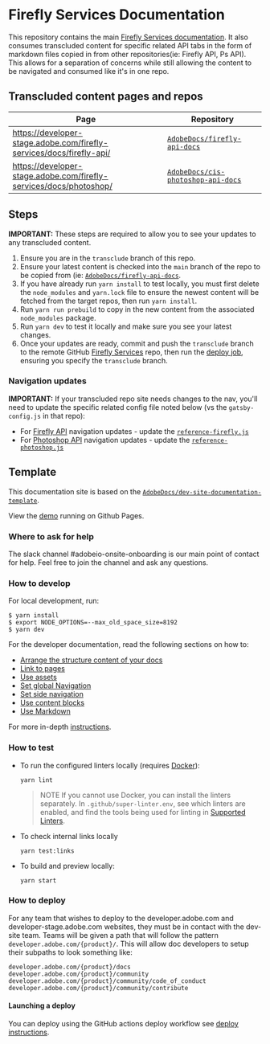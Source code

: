 # Firefly Services Documentation

This repository contains the main [Firefly Services documentation](https://developer-stage.adobe.com/firefly-services/docs/guides/). It also consumes transcluded content for specific related API tabs in the form of markdown files copied in from other repositories(ie: Firefly API, Ps API). This allows for a separation of concerns while still allowing the content to be navigated and consumed like it's in one repo.

## Transcluded content pages and repos

| Page                                | Repository                                                              |
| ----------------------------------- | ----------------------------------------------------------------------- |
| https://developer-stage.adobe.com/firefly-services/docs/firefly-api/ | [`AdobeDocs/firefly-api-docs`](https://github.com/AdobeDocs/firefly-api-docs) |
| https://developer-stage.adobe.com/firefly-services/docs/photoshop/        | [`AdobeDocs/cis-photoshop-api-docs`](https://github.com/AdobeDocs/cis-photoshop-api-docs)               |

## Steps

**IMPORTANT:** These steps are required to allow you to see your updates to any transcluded content. 

1. Ensure you are in the `transclude` branch of this repo.
1. Ensure your latest content is checked into the `main` branch of the repo to be copied from (ie: [`AdobeDocs/firefly-api-docs`](https://github.com/AdobeDocs/firefly-api-docs).
1. If you have already run `yarn install` to test locally, you must first delete the `node_modules` and `yarn.lock` file to ensure the newest content will be fetched from the target repos, then run `yarn install`.
1. Run `yarn run prebuild` to copy in the new content from the associated `node_modules` package.
1. Run `yarn dev` to test it locally and make sure you see your latest changes.
1. Once your updates are ready, commit and push the `transclude` branch to the remote GitHub [Firefly Services](https://github.com/AdobeDocs/ff-services-docs/) repo, then run the [deploy job](https://github.com/AdobeDocs/ff-services-docs/actions/workflows/deploy.yml), ensuring you specify the `transclude` branch.

### Navigation updates

**IMPORTANT:** If your transcluded repo site needs changes to the nav, you'll need to update the specific related config file noted below (vs the `gatsby-config.js` in that repo):

- For [Firefly API](https://developer-stage.adobe.com/firefly-services/docs/firefly-api/) navigation updates - update the [`reference-firefly.js`](./reference-firefly.js)
- For [Photoshop API](https://developer-stage.adobe.com/firefly-services/docs/photoshop/) navigation updates - update the [`reference-photoshop.js`](./reference-photoshop.js) 

## Template

This documentation site is based on the [`AdobeDocs/dev-site-documentation-template`](https://github.com/AdobeDocs/dev-site-documentation-template).

View the [demo](https://adobedocs.github.io/dev-site-documentation-template/) running on Github Pages.  

### Where to ask for help

The slack channel #adobeio-onsite-onboarding is our main point of contact for help. Feel free to join the channel and ask any questions.

### How to develop

For local development, run:

```shell
$ yarn install
$ export NODE_OPTIONS=--max_old_space_size=8192
$ yarn dev
```

For the developer documentation, read the following sections on how to:

- [Arrange the structure content of your docs](https://github.com/adobe/aio-theme#content-structure)
- [Link to pages](https://github.com/adobe/aio-theme#links)
- [Use assets](https://github.com/adobe/aio-theme#assets)
- [Set global Navigation](https://github.com/adobe/aio-theme#global-navigation)
- [Set side navigation](https://github.com/adobe/aio-theme#side-navigation)
- [Use content blocks](https://github.com/adobe/aio-theme#jsx-blocks)
- [Use Markdown](https://github.com/adobe/aio-theme#writing-enhanced-markdown)

For more in-depth [instructions](https://github.com/adobe/aio-theme#getting-started).

### How to test

- To run the configured linters locally (requires [Docker](https://www.docker.com/)):

  ```shell
  yarn lint
  ```

  > NOTE If you cannot use Docker, you can install the linters separately. In `.github/super-linter.env`, see which linters are enabled, and find the tools being used for linting in [Supported Linters](https://github.com/github/super-linter#supported-linters).

- To check internal links locally

  ```shell
  yarn test:links
  ```

- To build and preview locally:

  ```shell
  yarn start
  ```

### How to deploy

For any team that wishes to deploy to the developer.adobe.com and developer-stage.adobe.com websites, they must be in contact with the dev-site team. Teams will be given a path that will follow the pattern `developer.adobe.com/{product}/`. This will allow doc developers to setup their subpaths to look something like:

```text
developer.adobe.com/{product}/docs
developer.adobe.com/{product}/community
developer.adobe.com/{product}/community/code_of_conduct
developer.adobe.com/{product}/community/contribute
```

#### Launching a deploy

You can deploy using the GitHub actions deploy workflow see [deploy instructions](https://github.com/adobe/aio-theme#deploy-to-azure-storage-static-websites).
